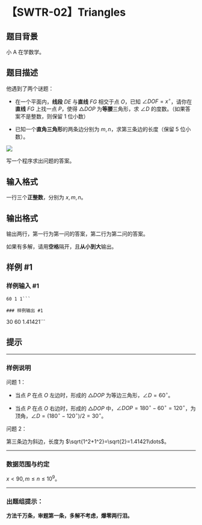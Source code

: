 # 【SWTR-02】Triangles

## 题目背景

小 $\mathrm{A}$ 在学数学。

## 题目描述

他遇到了两个谜题：

- 在一个平面内，**线段** $DE$ 与**直线** $FG$ 相交于点 $O$，已知 $\angle DOF=x^{\circ}$，请你在**直线** $FG$ 上找一点 $P$，使得 $\triangle DOP$ 为**等腰**三角形，求 $\angle D$ 的度数。（如果答案不是整数，则保留 $1$ 位小数）

- 已知一个**直角三角形**的两条边分别为 $m,n$，求第三条边的长度（保留 $5$ 位小数）。

![](https://cdn.luogu.com.cn/upload/image_hosting/qjle5b4c.png)

写一个程序求出问题的答案。

## 输入格式

一行三个**正整数**，分别为 $x,m,n$。

## 输出格式

输出两行，第一行为第一问的答案，第二行为第二问的答案。

如果有多解，请用**空格**隔开，且**从小到大**输出。

## 样例 #1

### 样例输入 #1
```
60 1 1```

### 样例输出 #1

```
30 60
1.41421```

## 提示

---

### 样例说明

问题 $1$：

- 当点 $P$ 在点 $O$ 左边时，形成的 $\triangle DOP$ 为等边三角形，$\angle D=60^{\circ}$。

- 当点 $P$ 在点 $O$ 右边时，形成的 $\triangle DOP$ 中，$\angle DOP=180^{\circ}-60^{\circ}=120^{\circ}$，为顶角，$\angle D=(180^{\circ}-120^{\circ})/2=30^{\circ}$。

问题 $2$：

第三条边为斜边，长度为 $\sqrt{1^2+1^2}=\sqrt{2}=1.41421\dots$。

---

### 数据范围与约定

$x<90,m\leq n\leq 10^9$。

---

### 出题组提示：

**方法千万条，审题第一条，多解不考虑，爆零两行泪。**
